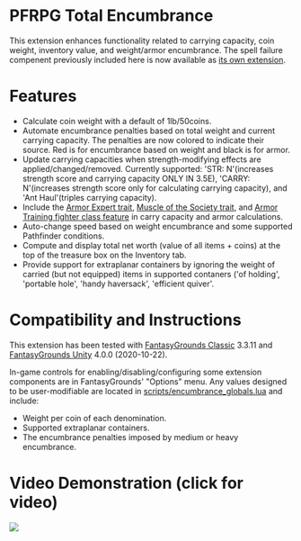 # PFRPG Total Encumbrance
This extension enhances functionality related to carrying capacity, coin weight, inventory value, and weight/armor encumbrance.
The spell failure compenent previously included here is now available as [its own extension](https://github.com/bmos/FG-PFRPG-Spell-Failure).

# Features
* Calculate coin weight with a default of 1lb/50coins.
* Automate encumbrance penalties based on total weight and current carrying capacity. The penalties are now colored to indicate their source. Red is for encumbrance based on weight and black is for armor.
* Update carrying capacities when strength-modifying effects are applied/changed/removed. Currently supported: 'STR: N'(increases strength score and carrying capacity ONLY IN 3.5E), 'CARRY: N'(increases strength score only for calculating carrying capacity), and 'Ant Haul'(triples carrying capacity).
* Include the [Armor Expert trait](https://www.d20pfsrd.com/traits/combat-traits/armor-expert/), [Muscle of the Society trait](https://www.d20pfsrd.com/traits/combat-traits/muscle-of-the-society/), and [Armor Training fighter class feature](https://www.d20pfsrd.com/classes/Core-Classes/Fighter/#Armor_Training_Ex) in carry capacity and armor calculations.
* Auto-change speed based on weight encumbrance and some supported Pathfinder conditions.
* Compute and display total net worth (value of all items + coins) at the top of the treasure box on the Inventory tab.
* Provide support for extraplanar containers by ignoring the weight of carried (but not equipped) items in supported contaners ('of holding', 'portable hole', 'handy haversack', 'efficient quiver'.

# Compatibility and Instructions
This extension has been tested with [FantasyGrounds Classic](https://www.fantasygrounds.com/home/FantasyGroundsClassic.php) 3.3.11 and [FantasyGrounds Unity](https://www.fantasygrounds.com/home/FantasyGroundsUnity.php) 4.0.0 (2020-10-22).

In-game controls for enabling/disabling/configuring some extension components are in FantasyGrounds' "Options" menu.
Any values designed to be user-modifiable are located in [scripts/encumbrance_globals.lua](https://github.com/bmos/FG-PFRPG-TotalEncumbrance/blob/master/scripts/encumbrance_globals.lua) and include:
* Weight per coin of each denomination.
* Supported extraplanar containers.
* The encumbrance penalties imposed by medium or heavy encumbrance.

# Video Demonstration (click for video)
[<img src="https://i.ytimg.com/vi_webp/u4PDWxNbzTo/hqdefault.webp">](https://www.youtube.com/watch?v=u4PDWxNbzTo)
